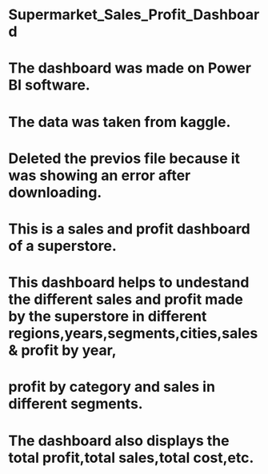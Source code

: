 # Supermarket_Sales_Profit_Dashboard
# The dashboard was made on Power BI software.
# The data was taken from kaggle.
# Deleted the previos file because it was showing an error after downloading.
# This is a sales and profit dashboard of a superstore.
# This dashboard helps to undestand the different sales and profit made by the superstore in different regions,years,segments,cities,sales & profit by year,
# profit by category and sales in different segments.
# The dashboard also displays the total profit,total sales,total cost,etc.
